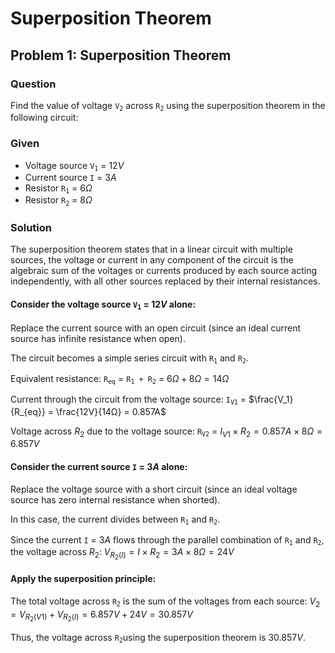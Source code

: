 # Superposition Theorem

## Problem 1: Superposition Theorem

### Question
Find the value of voltage <code>V<sub>2</sub></code> across <code>R<sub>2</sub></code> using the superposition theorem in the following circuit:

### Given
- Voltage source <code>V<sub>1</sub></code> = $12V$
- Current source <code>I</code> = $3A$
- Resistor <code>R<sub>1<sub></code> = $6Ω$
- Resistor <code>R<sub>2<sub></code> = $8Ω$

### Solution
The superposition theorem states that in a linear circuit with multiple sources, the voltage or current in any component of the circuit is the algebraic sum of the voltages or currents produced by each source acting independently, with all other sources replaced by their internal resistances.

#### Consider the voltage source <code>V<sub>1</sub></code> = $12V$ alone:

Replace the current source with an open circuit (since an ideal current source has infinite resistance when open).

The circuit becomes a simple series circuit with <code>R<sub>1</sub></code> and <code>R<sub>2</sub></code>.

Equivalent resistance:
<code>R<sub>eq</sub></code> = <code>R<sub>1</sub> + R<sub>2</sub></code> = $6Ω + 8Ω = 14Ω$

Current through the circuit from the voltage source:
<code>I<sub>V1</sub></code> = $\frac{V_1}{R_{eq}} = \frac{12V}{14Ω} = 0.857A$

Voltage across $R_2$ due to the voltage source:
<code>R<sub>V2</sub></code> = $I_{V1} \times R_2 = 0.857A \times 8Ω = 6.857V$

#### Consider the current source <code>I</code> = $3A$ alone:

Replace the voltage source with a short circuit (since an ideal voltage source has zero internal resistance when shorted).

In this case, the current divides between <code>R<sub>1<sub></code> and <code>R<sub>2<sub></code>.

Since the current <code>I</code>  = $3A$ flows through the parallel combination of <code>R<sub>1<sub></code> and <code>R<sub>2<sub></code>, the voltage across $R_2$:
$V_{R_2(I)} = I \times R_2 = 3A \times 8Ω = 24V$

#### Apply the superposition principle:

The total voltage across <code>R<sub>2<sub></code> is the sum of the voltages from each source:
$V_2 = V_{R_2(V1)} + V_{R_2(I)} = 6.857V + 24V = 30.857V$

Thus, the voltage across <code>R<sub>2<sub></code>using the superposition theorem is $30.857V$.
